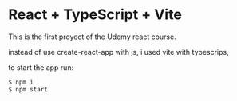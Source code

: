 # React + TypeScript + Vite

This is the first proyect of the Udemy react course.

instead of use create-react-app with js, i used vite with typescrips,

to start the app run:

```bash
$ npm i
$ npm start
```
